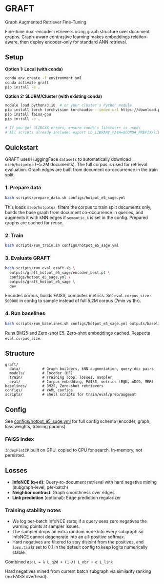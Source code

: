 # GRAFT
Graph Augmented Retriever Fine-Tuning

Fine-tune dual-encoder retrievers using graph structure over document graphs. Graph-aware contrastive learning makes embeddings relation-aware, then deploy encoder-only for standard ANN retrieval.

## Setup

**Option 1: Local (with conda)**
```bash
conda env create -f environment.yml
conda activate graft
pip install -e .
```

**Option 2: SLURM/Cluster (with existing conda)**
```bash
module load python/3.10  # or your cluster's Python module
pip install torch torchvision torchaudio --index-url https://download.pytorch.org/whl/cu121
pip install faiss-gpu
pip install -e .

# If you get GLIBCXX errors, ensure conda's libstdc++ is used:
# All scripts already include: export LD_LIBRARY_PATH=$CONDA_PREFIX/lib:$LD_LIBRARY_PATH
```

## Quickstart

GRAFT uses HuggingFace `datasets` to automatically download `mteb/hotpotqa` (~5.2M documents). The full corpus is used for retrieval evaluation. Graph edges are built from document co-occurrence in the train split.

### 1. Prepare data
```bash
bash scripts/prepare_data.sh configs/hotpot_e5_sage.yml
```

This loads `mteb/hotpotqa`, filters the corpus to train split documents only, builds the base graph from document co-occurrence in queries, and augments it with kNN edges if `semantic_k` is set in the config. Prepared graphs are cached for reuse.

### 2. Train
```bash
bash scripts/run_train.sh configs/hotpot_e5_sage.yml
```

### 3. Evaluate GRAFT
```bash
bash scripts/run_eval_graft.sh \
  outputs/graft_hotpot_e5_sage/encoder_best.pt \
  configs/hotpot_e5_sage.yml \
  outputs/graft_hotpot_e5_sage \
  dev
```

Encodes corpus, builds FAISS, computes metrics. Set `eval.corpus_size: 500000` in config to sample instead of full 5.2M corpus (7min vs 1hr).

### 4. Run baselines
```bash
bash scripts/run_baselines.sh configs/hotpot_e5_sage.yml outputs/baselines_test test
```

Runs BM25 and Zero-shot E5. Zero-shot embeddings cached. Respects `eval.corpus_size`.

## Structure

```
graft/
  data/          # Graph builders, kNN augmentation, query-doc pairs
  models/        # Encoder (HF)
  train/         # Training loop, losses, sampler
  eval/          # Corpus embedding, FAISS, metrics (R@K, nDCG, MRR)
baselines/       # BM25, Zero-shot retrievers
configs/         # YAML configs
scripts/         # Shell scripts for train/eval/prep/augment
```

## Config

See [configs/hotpot_e5_sage.yml](configs/hotpot_e5_sage.yml) for full config schema (encoder, graph, loss weights, training params).

### FAISS Index

`IndexFlatIP` built on GPU, copied to CPU for search. In-memory, not persisted.

## Losses

- **InfoNCE (q→d)**: Query-to-document retrieval with hard negative mining (subgraph-level, per-batch)
- **Neighbor contrast**: Graph smoothness over edges
- **Link prediction** (optional): Edge prediction regularizer

### Training stability notes

- We log per-batch InfoNCE stats; if a query sees zero negatives the warning points at sampler issues.
- The sampler drops an extra random node into every subgraph so InfoNCE cannot degenerate into an all-positive softmax.
- Hard negatives are filtered to stay disjoint from the positives, and `loss.tau` is set to 0.1 in the default config to keep logits numerically stable.

Combined as: `L = λ L_q2d + (1-λ) L_nbr + α L_link`

Hard negatives mined from current batch subgraph via similarity ranking (no FAISS overhead).
